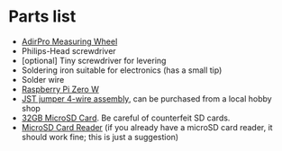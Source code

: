 
# Parts list

- [AdirPro Measuring Wheel](https://www.amazon.com/AdirPro-Distance-Measuring-Commercial-Feet-Inch/dp/B0156WY3SG)
- Philips-Head screwdriver
- [optional] Tiny screwdriver for levering
- Soldering iron suitable for electronics (has a small tip)
- Solder wire
- [Raspberry Pi Zero W](https://www.adafruit.com/product/3400)
- [JST jumper 4-wire assembly](https://www.sparkfun.com/products/9916), can be purchased from a local hobby shop
- [32GB MicroSD Card](https://www.amazon.com/gp/product/B06XWN9Q99/). Be careful of counterfeit SD cards.
- [MicroSD Card Reader](https://www.amazon.com/gp/product/B00OJ5WBUE/) (if you already have a microSD card reader, it should work fine; this is just a suggestion)
